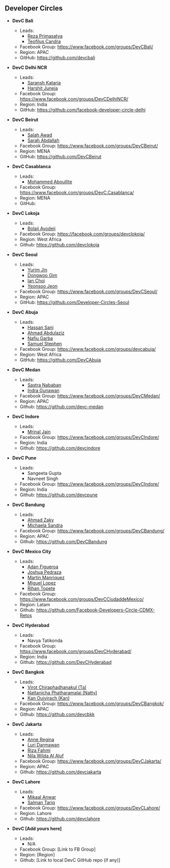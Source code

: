 ## Developer Circles


+ **DevC Bali**
  - Leads:
    - [Reza Primasatya](https://github.com/rezaprimasatya)
    - [Teofilus Candra](https://github.com/teofiluscandra)
  - Facebook Group: https://www.facebook.com/groups/DevCBali/
  - Region: APAC
  - GitHub: https://github.com/devcbali

+ **DevC Delhi NCR**
  - Leads:
    - [Saransh Kataria](https://github.com/saranshkataria)
    - [Harshit Juneja](https://github.com/harshitjuneja)
  - Facebook Group: https://www.facebook.com/groups/DevCDelhiNCR/
  - Region: India
  - GitHub: https://github.com/facebook-developer-circle-delhi

+ **DevC Beirut**
  - Leads:
    - [Salah Awad](https://github.com/salahawad)
    - [Sarah Abdallah](https://www.facebook.com/sarah.abdallah.lb)
  - Facebook Group: https://www.facebook.com/groups/DevCBeirut/
  - Region: MENA
  - GitHub: https://github.com/DevCBeirut

+ **DevC Casablanca**
  - Leads:
    - [Mohammed Aboullite](https://github.com/aboullaite)
  - Facebook Group: https://www.facebook.com/groups/DevC.Casablanca/
  - Region: MENA
  - GitHub:

+ **DevC Lokoja**
  - Leads:
    - [Bolaji Ayodeji](https://github.com/BolajiAyodeji)
  - Facebook Group: https://facebook.com/groups/devclokoja/
  - Region: West Africa
  - Github: https://github.com/devclokoja

+ **DevC Seoul**
  - Leads:
    - [Yurim Jin](https://github.com/milooy)
    - [Dongwoo Gim](https://github.com/gimdongwoo)
    - [Ian Choi]()
    - [Yeonsoo Jeon]()
  - Facebook Group: https://www.facebook.com/groups/DevCSeoul/
  - Region: APAC
  - GitHub: https://github.com/Developer-Circles-Seoul

+ **DevC Abuja**
  - Leads:
    - [Hassan Sani](https://github.com/inidaname)
    - [Ahmad Abdulaziz](https://github.com/devamaz)
    - [Nafiu Garba](https://github.com/naslig)
    - [Samuel Stephen](https://github.com/samora4biz)
  - Facebook Group: https://www.facebook.com/groups/devcabuja/
  - Region: West Africa
  - GitHub: https://github.com/DevCAbuja

+ **DevC Medan**
  - Leads:
    - [Sastra Nababan](https://github.com/SastraNababan)
    - [Indra Gunawan](https://github.com/IndraGunawan)
  - Facebook Group: https://www.facebook.com/groups/DevCMedan/
  - Region: APAC
  - Github: https://github.com/devc-medan

+ **DevC Indore**
  - Leads:
    - [Mrinal Jain](https://github.com/mrinaljain)
  - Facebook Group: https://www.facebook.com/groups/DevCIndore/
  - Region: India
  - Github: https://github.com/devcindore

+ **DevC Pune**
  - Leads:
    - Sangeeta Gupta
    - Navneet Singh
  - Facebook Group: https://www.facebook.com/groups/DevCIndore/
  - Region: India
  - Github: https://github.com/devcpune

+ **DevC Bandung**
  - Leads:
    - [Ahmad Zaky](https://github.com/azaky)
    - [Michaela Sandra](https://www.facebook.com/michaela.sandra.18)
  - Facebook Group: https://www.facebook.com/groups/DevCBandung/
  - Region: APAC
  - Github: https://github.com/DevCBandung

+ **DevC Mexico City**
  - Leads:
    - [Adan Figueroa](https://www.facebook.com/Atticusnd)
    - [Joshua Pedraza](https://www.facebook.com/jochua.pedrazacruz)
    - [Martin Manriquez](https://www.facebook.com/MANRIQUEZMAR)
    - [Miguel Lopez](https://www.facebook.com/miguel.lopezj)
    - [Rihan Topete](https://www.facebook.com/rihantopete)
  - Facebook Group: https://www.facebook.com/groups/DevCCiudaddeMexico/
  - Region: Latam
  - Github: https://github.com/Facebook-Developers-Circle-CDMX-Retos
  
+ **DevC Hyderabad**
  - Leads: 
    - Navya Tatikonda
  - Facebook Group: https://www.facebook.com/groups/DevCHyderabad/
  - Region: India
  - Github: https://github.com/DevCHyderabad

+ **DevC Bangkok**
  - Leads:
    - [Virot Chiraphadhanakul (Ta)](https://www.facebook.com/ta.chiraphadhanakul)
    - [Nattanicha Phatharamalai (Natty)](https://www.facebook.com/nattanicha)
    - [Kan Ouivirach (Kan)](https://www.facebook.com/zkan.cs)
  - Facebook Group: https://www.facebook.com/groups/DevCBangkok/
  - Region: APAC
  - Github: https://github.com/devcbkk
  
+ **DevC Jakarta**
  - Leads:
    - [Anne Regina](https://www.facebook.com/annereginancy)
    - [Luri Darmawan](https://www.facebook.com/luridarmawan)
    - [Riza Fahmi](https://www.facebook.com/rizafahmi)
    - [Nila Wilda Al Aluf](https://www.facebook.com/nilawilda)
  - Facebook Group: https://www.facebook.com/groups/DevCJakarta/
  - Region: APAC
  - Github: https://github.com/devcjakarta
 
+ **DevC Lahore**
  - Leads:
    - [Mikaal Anwar](https://www.facebook.com/mikaal.anwar)
    - [Salman Tariq](https://www.facebook.com/salman.tariq.921025)
  - Facebook Group: https://www.facebook.com/groups/DevCLahore/
  - Region: Lahore
  - Github: https://github.com/devclahore
  
+ **DevC [Add yours here]**
  - Leads:
    - N/A
  - Facebook Group: [Link to FB Group]
  - Region: [Region]
  - Github: [Link to local DevC GitHub repo (if any)]
  
